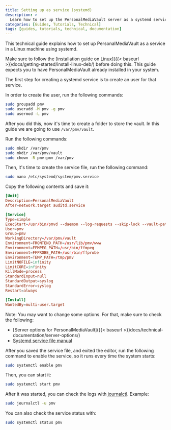 ```yaml
---
title: Setting up as service (systemd)
description: >
  Learn how to set up the PersonalMediaVault server as a systemd service.
categories: [Guides, Tutorials, Technical]
tags: [guides, tutorials, technical, documentation]
---
```


This technical guide explains how to set up PersonalMediaVault as a service in a Linux machine using systemd.

Make sure to follow the [installation guide on Linux]({{< baseurl >}}docs/getting-started/install-linux-deb/) before doing this. This guide expects you to have PersonalMediaVault already installed in your system.

The first step for creating a systemd service is to create an user for that service.

In order to create the user, run the following commands:

```sh
sudo groupadd pmv
sudo useradd -M pmv -g pmv
sudo usermod -L pmv
```

After you did this, now it's time to create a folder to store the vault. In this guide we are going to use `/var/pmv/vault`.

Run the following commands:

```sh
sudo mkdir /var/pmv
sudo mkdir /var/pmv/vault
sudo chown -R pmv:pmv /var/pmv
```

Then, it's time to create the service file, run the following command:

```sh
sudo nano /etc/systemd/system/pmv.service
```

Copy the following contents and save it:

```conf
[Unit]
Description=PersonalMediaVault
After=network.target auditd.service

[Service]
Type=simple
ExecStart=/usr/bin/pmvd --daemon --log-requests --skip-lock --vault-path /var/pmv/vault
User=pmv
Group=pmv
WorkingDirectory=/var/pmv/vault
Environment=FRONTEND_PATH=/usr/lib/pmv/www
Environment=FFMPEG_PATH=/usr/bin/ffmpeg
Environment=FFPROBE_PATH=/usr/bin/ffprobe
Environment=TEMP_PATH=/tmp/pmv
LimitNOFILE=infinity
LimitCORE=infinity
KillMode=process
StandardInput=null
StandardOutput=syslog
StandardError=syslog
Restart=always

[Install]
WantedBy=multi-user.target
```

Note: You may want to change some options. For that, make sure to check the following:

 - [Server options for PersonalMediaVault]({{< baseurl >}}docs/technical-documentation/server-options/)
 - [Systemd service file manual](https://www.freedesktop.org/software/systemd/man/latest/systemd.service.html)

After you saved the service file, and exited the editor, run the following command to enable the service, so it runs every time the system starts:

```sh
sudo systemctl enable pmv
```

Then, you can start it:

```sh
sudo systemctl start pmv
```

After it was started, you can check the logs with [journalctl](https://man7.org/linux/man-pages/man1/journalctl.1.html). Example:

```sh
sudo journalctl -u pmv
```

You can also check the service status with:

```sh
sudo systemctl status pmv
```
